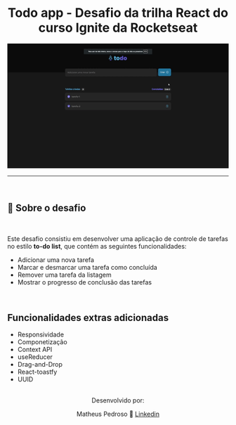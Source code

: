  <h1 align="center">Todo app - Desafio da trilha React do curso Ignite da Rocketseat</h1>

<div align="center">
<img  src="src/assets/toReadme/tasksApp.gif">
</div>

---

<div  display='flex'>
</br>

## 🚀 Sobre o desafio

</br>

Este desafio consistiu em desenvolver uma aplicação de controle de tarefas no estilo **to-do list**, que contém as seguintes funcionalidades:

- Adicionar uma nova tarefa
- Marcar e desmarcar uma tarefa como concluída
- Remover uma tarefa da listagem
- Mostrar o progresso de conclusão das tarefas

</br>

## Funcionalidades extras adicionadas

- Responsividade
- Componetização
- Context API
- useReducer
- Drag-and-Drop
- React-toastfy
- UUID

</br>

<div align='center'>
Desenvolvido por:
</br>

Matheus Pedroso 👋 [Linkedin](https://www.linkedin.com/in/matheuspedrosoo/)
<br>

</div>
